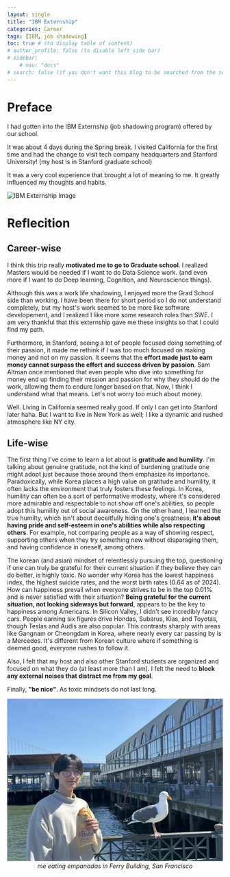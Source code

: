 ```yaml
---
layout: single
title: "IBM Externship"
categories: Career
tags: [IBM, job shadowing]
toc: true # (to display table of content)
# author_profile: false (to disable left side bar)
# sidebar:
    # nav: "docs"
# search: false (if you don't want this blog to be searched from the search bar)
---
```


# Preface
I had gotten into the IBM Externship (job shadowing program) offered by our school.

It was about 4 days during the Spring break. I visited California for the first time and had the change to visit tech company headquarters and Stanford University! (my host is in Stanford graduate school)

It was a very cool experience that brought a lot of meaning to me. It greatly influenced my thoughts and habits.

<img src="/images/2024-03-24/giphy.gif" alt="IBM Externship Image">

# Reflecition

## Career-wise
I think this trip really **motivated me to go to Graduate school**. I realized Masters would be needed if I want to do Data Science work. (and even more if I want to do Deep learning, Cognition, and Neuroscience things).

Although this was a work life shadowing, I enjoyed more the Grad School side than working. I have been there for short period so I do not understand completely, but my host's work seemed to be more like software developement, and I realized I like more some research roles than SWE. I am very thankful that this externship gave me these insights so that I could find my path. 

Furthermore, in Stanford, seeing a lot of people focused doing something of their passion, it made me rethink if I was too much focused on making money and not on my passion. It seems that the **effort made just to earn money cannot surpass the effort and success driven by passion**. Sam Altman once mentioned that even people who dive into something for money end up finding their mission and passion for why they should do the work, allowing them to endure longer based on that. Now, I think I understand what that means. Let's not worry too much about money.

Well. Living in California seemed really good. If only I can get into Stanford later haha. But I want to live in New York as well; I like a dynamic and rushed atmosphere like NY city.


## Life-wise

The first thing I've come to learn a lot about is **gratitude and humility**. I'm talking about genuine gratitude, not the kind of burdening gratitude one might adopt just because those around them emphasize its importance. Paradoxically, while Korea places a high value on gratitude and humility, it often lacks the environment that truly fosters these feelings. In Korea, humility can often be a sort of performative modesty, where it's considered more admirable and respectable to not show off one's abilities, so people adopt this humility out of social awareness. On the other hand, I learned the true humilty, which isn't about deceitfully hiding one's greatness; **it's about having pride and self-esteem in one's abilities while also respecting others**. For example, not comparing people as a way of showing respect, supporting others when they try something new without disparaging them, and having confidence in oneself, among others.

The korean (and asian) mindset of relentlessly pursuing the top, questioning if one can truly be grateful for their current situation if they believe they can do better, is highly toxic. No wonder why  Korea has the lowest happiness index, the highest suicide rates, and the worst birth rates (0.64 as of 2024). How can happiness prevail when everyone strives to be in the top 0.01% and is never satisfied with their situation? **Being grateful for the current situation, not looking sideways but forward**, appears to be the key to happiness among Americans. In Silicon Valley, I didn't see incredibly fancy cars. People earning six figures drive Hondas, Subarus, Kias, and Toyotas, though Teslas and Audis are also popular. This contrasts sharply with areas like Gangnam or Cheongdam in Korea, where nearly every car passing by is a Mercedes. It's different from Korean culture where if something is deemed good, everyone rushes to follow it.

Also, I felt that my host and also other Stanford students are organized and focused on what they do (at least more than I am). I felt the need to **block any external noises that distract me from my goal**.

Finally, **"be nice"**. As toxic mindsets do not last long. 

<img src="/images/2024-03-24/me.jpg" alt="image of me">
<span style="display: block; text-align: center; font-style: italic;">me eating empanadas in Ferry Building, San Francisco</span>
